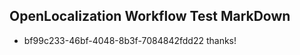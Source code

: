 ## OpenLocalization Workflow Test MarkDown
* bf99c233-46bf-4048-8b3f-7084842fdd22 thanks!

<!--HONumber=Aug16_HO5-->


